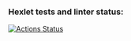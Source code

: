 ### Hexlet tests and linter status:
[![Actions Status](https://github.com/piafson/java-project-72/actions/workflows/hexlet-check.yml/badge.svg)](https://github.com/piafson/java-project-72/actions)